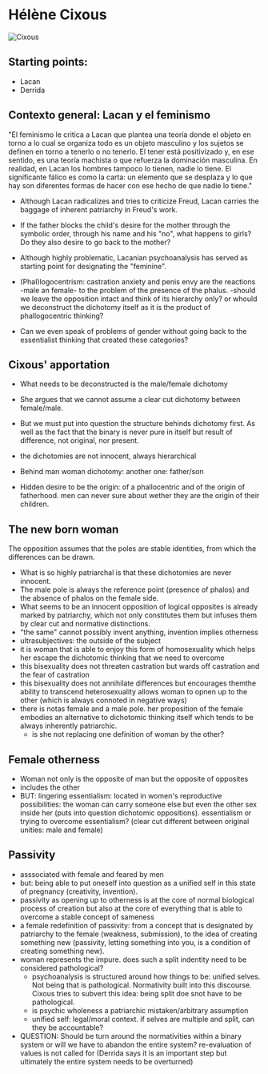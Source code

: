 # Hélène Cixous
![Cixous](https://cdn.radiofrance.fr/s3/cruiser-production/2018/08/7b43db82-33d0-4ad6-909b-20910d3ca6a1/838_cixous.jpg)
## Starting points:
- Lacan
- Derrida 

## Contexto general: Lacan y el feminismo

  "El feminismo le critica a Lacan que plantea una teoría donde el objeto en torno a lo cual se organiza todo es un objeto masculino y los sujetos se definen en torno a tenerlo o no tenerlo. El tener está positivizado y, en ese sentido, es una teoría machista o que refuerza la dominación masculina.
  En realidad, en Lacan los hombres tampoco lo tienen, nadie lo tiene. El significante fálico es como la carta: un elemento que se desplaza y lo que hay son diferentes formas de hacer con ese hecho de que nadie lo tiene."
  
- Although Lacan radicalizes and tries to criticize Freud, Lacan carries the baggage of inherent patriarchy in Freud's work.
- If the father blocks the child's desire for the mother through the symbolic order, through his name and his "no", what happens to girls? Do they also desire to go back to the mother?

- Although highly problematic, Lacanian psychoanalysis has served as starting point for designating the "feminine".
- (Phal)logocentrism: castration anxiety and penis envy are the reactions -male an female- to the problem of the presence of the phalus.
-should we leave the opposition intact and think of its hierarchy only? or whould we deconstruct the dichotomy itself as it is the product of phallogocentric thinking?
   
- Can we even speak of problems of gender without going back to the essentialist thinking that created these categories?
  
## Cixous' apportation
- What needs to be deconstructed is the male/female dichotomy
- She argues that we cannot assume a clear cut dichotomy between female/male.
- But we must put into question the structure behinds dichotomy first. As well as the fact that the binary is never pure in itself but result of difference, not original, nor present.
- the dichotomies are not innocent, always hierarchical
- Behind man woman dichotomy: another one: father/son

- Hidden desire to be the origin: of a phallocentric and of the origin of fatherhood. men can never sure about wether they are the origin of their children.

## The new born woman
The opposition assumes that the poles are stable identities, from which the differences can be drawn. 
- What is so highly patriarchal is that these dichotomies are never innocent. 
- The male pole is always the reference point (presence of phalos) and the absence of phalos on the female side.
-  What seems to be an innocent opposition of logical opposites is already marked by patriarchy, which not only constitutes them but infuses them by clear cut and normative distinctions.
-  "the same" cannot possibly invent anything, invention implies otherness 
-  ultrasubjectives: the outside of the subject
-  it is woman that is able to enjoy this form of homosexuality which helps her escape the dichotomic thinking that we need to overcome
-  this bisexuality does not threaten castration but wards off castration and the fear of castration
-  this bisexuality does not annihilate differences but encourages themthe ability to transcend heterosexuality allows woman to opnen up to the other (which is always connoted in negative ways)
-  there is notas female and a male pole. her proposition of the female embodies an alternative to dichotomic thinking itself which tends to be always inherently patriarchic.
   -  is she not replacing one definition of woman by the other?

## Female otherness
- Woman not only is the opposite of man but the opposite of opposites
- includes the other
- BUT: lingering essentialism: located in women's reproductive possibilities: the woman can carry someone else but even the other sex inside her (puts into question dichotomic oppositions). essentialism or trying to overcome essentialism? (clear cut different between original unities: male and female)
## Passivity
- asssociated with female and feared by men
- but: being able to put oneself into question as a unified self in this state of pregnancy (creativity, invention).
- passivity as opening up to otherness is at the core of normal biological process of creation but also at the core of everything that is able to overcome a stable concept of sameness
- a female redefinition of passivity: from a concept that is designated by patriarchy to the female (weakness, submission), to the idea of creating something new (passivity, letting something into you, is a condition of creating something new).
- woman represents the impure. does such a split indentity need to be considered pathological?
  - psychoanalysis is structured around how things to be: unified selves. Not being that is pathological. Normativity built into this discourse. Cixous tries to subvert this idea: being split doe snot have to be pathological.
  - is psychic wholeness a patriarchic mistaken/arbitrary assumption
  - unified self: legal/moral context. if selves are multiple and split, can they be accountable?
- QUESTION: Should be turn around the normativities within a binary system or will we have to abandon the entire system? re-evaluation of values is not called for (Derrida says it is an important step but ultimately the entire system needs to be overturned)
